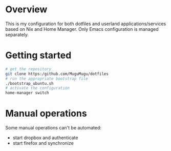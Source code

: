 # Overview
This is my configuration for both dotfiles and userland applications/services based on Nix and Home Manager.
Only Emacs configuration is managed separately.

# Getting started
```bash
# get the repository
git clone https:/github.com/MuguMugu/dotfiles
# run the appropriate bootstrap file
./bootstrap_ubuntu.sh
# activate the configuration
home-manager switch
```

# Manual operations
Some manual operations can't be automated:
- start dropbox and authenticate
- start firefox and synchronize
